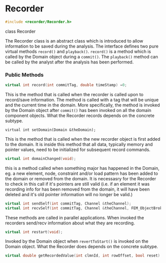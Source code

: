 


# Recorder 

```cpp
#include <recorder/Recorder.h>
```



class Recorder







The Recorder class is an abstract class which is introduced to allow
information to be saved during the analysis. The interface defines two
pure virtual methods `record()` and `playback()`. `record()` is a method
which is called by the Domain object during a `commit()`. The
`playback()` method can be called by the analyst after the analysis has
been performed.


### Public Methods


```cpp
virtual int record(int commitTag, double timeStamp) =0;
```

This is the method that is called when the recorder is called upon to record/save information. The method is called with a tag that will be unique and the current time in the domain.
More specifically, the method is invoked by the Domain object after `commit()` has been invoked on all
the domain component objects. What the Recorder records depends on the
concrete subtype.

```
virtual int setDomain(Domain &theDomain);
```
This is the method that is called when the new recorder object is first added to the domain. It is inside this method that all data, typically memory and pointer values, need to be initialized for subsequent record commands.


```cpp
virtual int domainChanged(void);
```
this is a method called when something major has happened in the Domain, eg. a new element, node, constraint and/or load pattern has been added to the domain or removed from the domain. It is necessasry for the Recorder to check in this call if it's pointers are still valid (i.e. if an element it was recording info for has been removed from the domain, it will have been deleted and it's old pointer information will no longer be valid.)

```cpp
virtual int sendSelf(int commitTag, Channel &theChannel);  
virtual int recvSelf(int commitTag, Channel &theChannel, FEM_ObjectBroker &theBroker);
```
These methods are called in parallel applications. When invoked the recorders send/recv information about what they are recording.

```cpp
virtual int restart(void);
```
Invoked by the Domain object when `revertToStart()` is invoked on the
Domain object. What the Recorder does depends on the concrete subtype.

```cpp
virtual double getRecordedValue(int clmnId, int rowOffset, bool reset) { return 0; } //added by SAJalali
```

